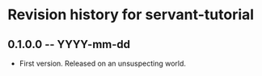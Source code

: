 # Revision history for servant-tutorial

## 0.1.0.0 -- YYYY-mm-dd

* First version. Released on an unsuspecting world.
